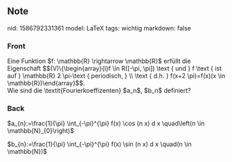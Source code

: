 ## Note
nid: 1586792331361
model: LaTeX
tags: wichtig
markdown: false

### Front
<div>
  Eine Funktion $f: \mathbb{R} \rightarrow \mathbb{R}$ erfüllt die
  Eigenschaft $$(V)\{\begin{array}{l}f \in R([-\pi, \pi]) \text {
  und } f \text { ist auf } \mathbb{R} 2 \pi-\text { periodisch, }
  \\ \text { d.h. } f(x+2 \pi)=f(x)(x \in \mathbb{R})\end{array}$$.
</div>
<div>
  Wie sind die \textit{Fourierkoeffizenten} $a_n$, $b_n$ definiert?
</div>

### Back
$a_{n}:=\frac{1}{\pi} \int_{-\pi}^{\pi} f(x) \cos (n x) d x \quad\left(n \in \mathbb{N}_{0}\right)$

<div>$b_{n}:=\frac{1}{\pi} \int_{-\pi}^{\pi} f(x) \sin (n x) d x \quad(n \in \mathbb{N})$</div>
